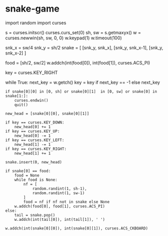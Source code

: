 # snake-game
import random
import curses

s = curses.initscr()
curses.curs_set(0)
sh, sw = s.getmaxyx()
w = curses.newwin(sh, sw, 0, 0)
w.keypad(1)
w.timeout(100)

snk_x = sw/4
snk_y = sh/2
snake = [
    [snk_y, snk_x],
    [snk_y, snk_x-1],
    [snk_y, snk_x-2]
]

food = [sh/2, sw/2]
w.addch(int(food[0]), int(food[1]), curses.ACS_PI)

key = curses.KEY_RIGHT

while True:
    next_key = w.getch()
    key = key if next_key == -1 else next_key

    if snake[0][0] in [0, sh] or snake[0][1]  in [0, sw] or snake[0] in snake[1:]:
        curses.endwin()
        quit()

    new_head = [snake[0][0], snake[0][1]]

    if key == curses.KEY_DOWN:
        new_head[0] += 1
    if key == curses.KEY_UP:
        new_head[0] -= 1
    if key == curses.KEY_LEFT:
        new_head[1] -= 1
    if key == curses.KEY_RIGHT:
        new_head[1] += 1

    snake.insert(0, new_head)

    if snake[0] == food:
        food = None
        while food is None:
            nf = [
                random.randint(1, sh-1),
                random.randint(1, sw-1)
            ]
            food = nf if nf not in snake else None
        w.addch(food[0], food[1], curses.ACS_PI)
    else:
        tail = snake.pop()
        w.addch(int(tail[0]), int(tail[1]), ' ')

    w.addch(int(snake[0][0]), int(snake[0][1]), curses.ACS_CKBOARD)
